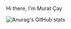 Hi there, I'm Murat Çay




![Anurag's GitHub stats](https://github-readme-stats.vercel.app/api?username=MuratCAY&hide=contribs,prs)

